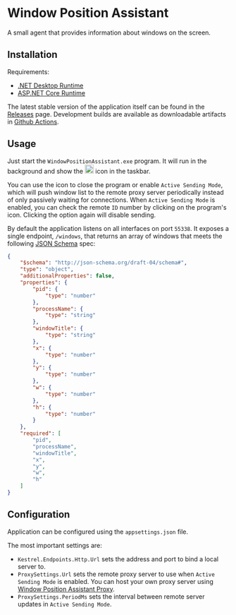 # Window Position Assistant

A small agent that provides information about windows on the screen.


## Installation

Requirements:
- [.NET Desktop Runtime](https://dotnet.microsoft.com/en-us/download/dotnet/thank-you/runtime-desktop-6.0.8-windows-x64-installer)
- [ASP.NET Core Runtime](https://dotnet.microsoft.com/en-us/download/dotnet/thank-you/runtime-aspnetcore-6.0.8-windows-x64-installer)

The latest stable version of the application itself can be found in the [Releases](https://github.com/GramyPomagamy/WindowPositionAssistant/releases) page.
Development builds are available as downloadable artifacts in [Github Actions](https://github.com/GramyPomagamy/WindowPositionAssistant/actions/).


## Usage

Just start the `WindowPositionAssistant.exe` program.
It will run in the background and show the <img src="WindowPositionAssistant/icon.ico" height="20px"> icon in the taskbar.

You can use the icon to close the program or enable `Active Sending Mode`, which will push window list to the remote proxy server periodically instead of only passively waiting for connections.
When `Active Sending Mode` is enabled, you can check the remote `ID` number by clicking on the program's icon.
Clicking the option again will disable sending.

By default the application listens on all interfaces on port `55338`.
It exposes a single endpoint, `/windows`, that returns an array of windows that meets the following [JSON Schema](https://json-schema.org/) spec:
```json
{
    "$schema": "http://json-schema.org/draft-04/schema#",
    "type": "object",
    "additionalProperties": false,
    "properties": {
        "pid": {
            "type": "number"
        },
        "processName": {
            "type": "string"
        },
        "windowTitle": {
            "type": "string"
        },
        "x": {
            "type": "number"
        },
        "y": {
            "type": "number"
        },
        "w": {
            "type": "number"
        },
        "h": {
            "type": "number"
        }
    },
    "required": [
        "pid",
        "processName",
        "windowTitle",
        "x",
        "y",
        "w",
        "h"
    ]
}
```


## Configuration

Application can be configured using the `appsettings.json` file.

The most important settings are:
- `Kestrel.Endpoints.Http.Url` sets the address and port to bind a local server to.
- `ProxySettings.Url` sets the remote proxy server to use when `Active Sending Mode` is enabled.
  You can host your own proxy server using [Window Position Assistant Proxy](https://github.com/GramyPomagamy/WindowPositionAssistantProxy).
- `ProxySettings.PeriodMs` sets the interval between remote server updates in `Active Sending Mode`.
